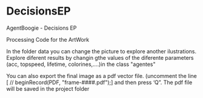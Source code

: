DecisionsEP
===========
AgentBoogie - Decisions EP

Processing Code for the ArtWork

In the folder data you can change the picture to explore another ilustrations.
Explore diferent results by changin gthe values of the diferente parameters (acc, topspeed, lifetime, colorines,....)in the class "agentes"

You can also export the final image as a pdf vector file. (uncomment the line [ // beginRecord(PDF, "frame-####.pdf");] and then press ‘Q”.
The pdf file will be saved in the project folder
